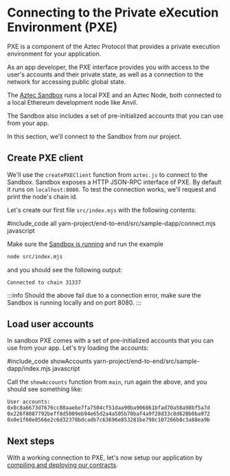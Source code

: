# Connecting to the Private eXecution Environment (PXE)

PXE is a component of the Aztec Protocol that provides a private execution environment for your application.

As an app developer, the PXE interface provides you with access to the user's accounts and their private state, as well as a connection to the network for accessing public global state.

The [Aztec Sandbox](.././../../../reference/developer_references/sandbox_reference/sandbox-reference.md) runs a local PXE and an Aztec Node, both connected to a local Ethereum development node like Anvil.

The Sandbox also includes a set of pre-initialized accounts that you can use from your app.

In this section, we'll connect to the Sandbox from our project.

## Create PXE client

We'll use the `createPXEClient` function from `aztec.js` to connect to the Sandbox.
Sandbox exposes a HTTP JSON-RPC interface of PXE.
By default it runs on `localhost:8080`.
To test the connection works, we'll request and print the node's chain id.

Let's create our first file `src/index.mjs` with the following contents:

#include_code all yarn-project/end-to-end/src/sample-dapp/connect.mjs javascript

Make sure the [Sandbox is running](../../../../guides/getting_started.md) and run the example

```bash
node src/index.mjs
```

and you should see the following output:

```
Connected to chain 31337
```

:::info
Should the above fail due to a connection error, make sure the Sandbox is running locally and on port 8080.
:::

## Load user accounts

In sandbox PXE comes with a set of pre-initialized accounts that you can use from your app.
Let's try loading the accounts:

#include_code showAccounts yarn-project/end-to-end/src/sample-dapp/index.mjs javascript

Call the `showAccounts` function from `main`, run again the above, and you should see something like:

```
User accounts:
0x0c8a6673d7676cc80aaebe7fa7504cf51daa90ba906861bfad70a58a98bf5a7d
0x226f8087792beff8d5009eb94e65d2a4a505b70baf4a9f28d33c8d620b0ba972
0x0e1f60e8566e2c6d32378bdcadb7c63696e853281be798c107266b8c3a88ea9b
```

## Next steps

With a working connection to PXE, let's now setup our application by [compiling and deploying our contracts](./2_contract_deployment.md).
